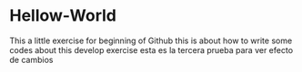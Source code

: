 # Hellow-World
This a little exercise for beginning of Github
this is about how to write some codes about this develop exercise
esta es la tercera prueba para ver efecto de cambios
